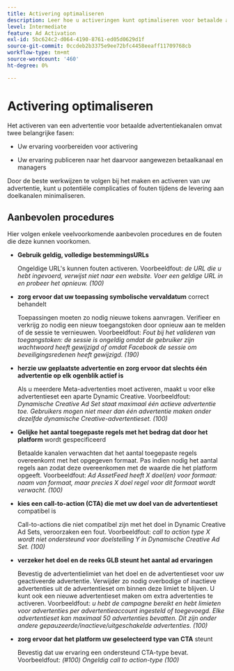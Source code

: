 ```yaml
---
title: Activering optimaliseren
description: Leer hoe u activeringen kunt optimaliseren voor betaalde advertentiekanalen van derden.
level: Intermediate
feature: Ad Activation
exl-id: 5bc624c2-d064-4190-8761-ed05d0629d1f
source-git-commit: 0ccdeb2b3375e9ee72bfc4458eeaff11709768cb
workflow-type: tm+mt
source-wordcount: '460'
ht-degree: 0%

---
```


# Activering optimaliseren

Het activeren van een advertentie voor betaalde advertentiekanalen omvat twee belangrijke fasen:

* Uw ervaring voorbereiden voor activering

* Uw ervaring publiceren naar het daarvoor aangewezen betaalkanaal en managers

Door de beste werkwijzen te volgen bij het maken en activeren van uw advertentie, kunt u potentiële complicaties of fouten tijdens de levering aan doelkanalen minimaliseren.

## Aanbevolen procedures

Hier volgen enkele veelvoorkomende aanbevolen procedures en de fouten die deze kunnen voorkomen.

* **Gebruik geldig, volledige bestemmingsURLs**

  Ongeldige URL&#39;s kunnen fouten activeren. Voorbeeldfout: _de URL die u hebt ingevoerd, verwijst niet naar een website. Voer een geldige URL in en probeer het opnieuw. (100)_

* **zorg ervoor dat uw toepassing symbolische vervaldatum** correct behandelt

  Toepassingen moeten zo nodig nieuwe tokens aanvragen. Verifieer en verkrijg zo nodig een nieuw toegangstoken door opnieuw aan te melden of de sessie te vernieuwen. Voorbeeldfout: _Fout bij het valideren van toegangstoken: de sessie is ongeldig omdat de gebruiker zijn wachtwoord heeft gewijzigd of omdat Facebook de sessie om beveiligingsredenen heeft gewijzigd. (190)_

* **herzie uw geplaatste advertentie en zorg ervoor dat slechts één advertentie op elk ogenblik actief is**

  Als u meerdere Meta-advertenties moet activeren, maakt u voor elke advertentieset een aparte Dynamic Creative. Voorbeeldfout: _Dynamische Creative Ad Set staat maximaal één actieve advertentie toe. Gebruikers mogen niet meer dan één advertentie maken onder dezelfde dynamische Creative-advertentieset. (100)_

* **Gelijke het aantal toegepaste regels met het bedrag dat door het platform** wordt gespecificeerd

  Betaalde kanalen verwachten dat het aantal toegepaste regels overeenkomt met het opgegeven formaat.  Pas indien nodig het aantal regels aan zodat deze overeenkomen met de waarde die het platform opgeeft. Voorbeeldfout: _Ad AssetFeed heeft X doel(en) voor formaat: naam van formaat, maar precies X doel regel voor dit formaat wordt verwacht. (100)_

* **kies een call-to-action (CTA) die met uw doel van de advertentieset** compatibel is

  Call-to-actions die niet compatibel zijn met het doel in Dynamic Creative Ad Sets, veroorzaken een fout. Voorbeeldfout: _call to action type X wordt niet ondersteund voor doelstelling Y in Dynamische Creative Ad Set. (100)_

* **verzeker het doel en de reeks GLB steunt het aantal ad ervaringen**

  Bevestig de advertentielimiet van het doel en de advertentieset voor uw geactiveerde advertentie. Verwijder zo nodig overbodige of inactieve advertenties uit de advertentieset om binnen deze limiet te blijven. U kunt ook een nieuwe advertentieset maken om extra advertenties te activeren. Voorbeeldfout: _u hebt de campagne bereikt en hebt limieten voor advertenties per advertentieaccount ingesteld of toegevoegd. Elke advertentieset kan maximaal 50 advertenties bevatten. Dit zijn onder andere gepauzeerde/inactieve/uitgeschakelde advertenties. (100)_

* **zorg ervoor dat het platform uw geselecteerd type van CTA** steunt

  Bevestig dat uw ervaring een ondersteund CTA-type bevat. Voorbeeldfout: _(#100) Ongeldig call to action-type (100)_
